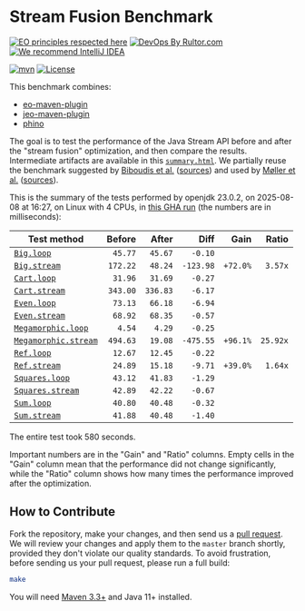 # Stream Fusion Benchmark

[![EO principles respected here](https://www.elegantobjects.org/badge.svg)](https://www.elegantobjects.org)
[![DevOps By Rultor.com](https://www.rultor.com/b/objectionary/eo)](https://www.rultor.com/p/objectionary/eo)
[![We recommend IntelliJ IDEA](https://www.elegantobjects.org/intellij-idea.svg)](https://www.jetbrains.com/idea/)

[![mvn](https://github.com/objectionary/benchmark/actions/workflows/mvn.yml/badge.svg)](https://github.com/objectionary/benchmark/actions/workflows/mvn.yml)
[![License](https://img.shields.io/badge/license-MIT-green.svg)](LICENSE.txt)

This benchmark combines:

* [eo-maven-plugin](https://github.com/objectionary/eo)
* [jeo-maven-plugin](https://github.com/objectionary/jeo-maven-plugin)
* [phino](https://github.com/objectionary/phino)

The goal is to test the performance of the Java Stream API before
and after the "stream fusion" optimization, and then compare the results.
Intermediate artifacts are available in this
[`summary.html`](https://www.objectionary.com/benchmark/summary.html).
We partially reuse the benchmark suggested by
[Biboudis et al.](https://arxiv.org/abs/1406.6631)
([sources](https://github.com/biboudis/clashofthelambdas))
and used by
[Møller et al.](https://dl.acm.org/doi/abs/10.1145/3428236)
([sources](https://github.com/cs-au-dk/streamliner)).

<!-- benchmark_begin -->
This is the summary of the tests performed
by openjdk 23.0.2,
on 2025-08-08
at 16:27,
on Linux with 4 CPUs,
in [this GHA run][benchmark-gha]
(the numbers are in milliseconds):

| Test method | Before | After | Diff | Gain | Ratio |
| --- | --: | --: | --: | --: | --: |
| [`Big.loop`](https://github.com/objectionary/benchmark/blob/master/src/main/java/org/eolang/benchmark/Big.java) | `45.77` | `45.67` | `-0.10` |  |  |
| [`Big.stream`](https://github.com/objectionary/benchmark/blob/master/src/main/java/org/eolang/benchmark/Big.java) | `172.22` | `48.24` | `-123.98` | `+72.0%` | `3.57x` |
| [`Cart.loop`](https://github.com/objectionary/benchmark/blob/master/src/main/java/org/eolang/benchmark/Cart.java) | `31.96` | `31.69` | `-0.27` |  |  |
| [`Cart.stream`](https://github.com/objectionary/benchmark/blob/master/src/main/java/org/eolang/benchmark/Cart.java) | `343.00` | `336.83` | `-6.17` |  |  |
| [`Even.loop`](https://github.com/objectionary/benchmark/blob/master/src/main/java/org/eolang/benchmark/Even.java) | `73.13` | `66.18` | `-6.94` |  |  |
| [`Even.stream`](https://github.com/objectionary/benchmark/blob/master/src/main/java/org/eolang/benchmark/Even.java) | `68.92` | `68.35` | `-0.57` |  |  |
| [`Megamorphic.loop`](https://github.com/objectionary/benchmark/blob/master/src/main/java/org/eolang/benchmark/Megamorphic.java) | `4.54` | `4.29` | `-0.25` |  |  |
| [`Megamorphic.stream`](https://github.com/objectionary/benchmark/blob/master/src/main/java/org/eolang/benchmark/Megamorphic.java) | `494.63` | `19.08` | `-475.55` | `+96.1%` | `25.92x` |
| [`Ref.loop`](https://github.com/objectionary/benchmark/blob/master/src/main/java/org/eolang/benchmark/Ref.java) | `12.67` | `12.45` | `-0.22` |  |  |
| [`Ref.stream`](https://github.com/objectionary/benchmark/blob/master/src/main/java/org/eolang/benchmark/Ref.java) | `24.89` | `15.18` | `-9.71` | `+39.0%` | `1.64x` |
| [`Squares.loop`](https://github.com/objectionary/benchmark/blob/master/src/main/java/org/eolang/benchmark/Squares.java) | `43.12` | `41.83` | `-1.29` |  |  |
| [`Squares.stream`](https://github.com/objectionary/benchmark/blob/master/src/main/java/org/eolang/benchmark/Squares.java) | `42.89` | `42.22` | `-0.67` |  |  |
| [`Sum.loop`](https://github.com/objectionary/benchmark/blob/master/src/main/java/org/eolang/benchmark/Sum.java) | `40.80` | `40.48` | `-0.32` |  |  |
| [`Sum.stream`](https://github.com/objectionary/benchmark/blob/master/src/main/java/org/eolang/benchmark/Sum.java) | `41.88` | `40.48` | `-1.40` |  |  |

The entire test took 580 seconds.
<!-- benchmark_end -->

Important numbers are in the "Gain" and "Ratio" columns.
Empty cells in the "Gain" column mean that the performance
did not change significantly, while the "Ratio" column
shows how many times the performance improved
after the optimization.

## How to Contribute

Fork the repository, make your changes, and then send us
a [pull request](https://www.yegor256.com/2014/04/15/github-guidelines.html).
We will review your changes and apply them to the `master` branch shortly,
provided they don't violate our quality standards. To avoid frustration,
before sending us your pull request, please run a full build:

```bash
make
```

You will need [Maven 3.3+](https://maven.apache.org) and Java 11+ installed.

[benchmark-gha]: https://github.com/objectionary/benchmark/actions/runs/16835224778
